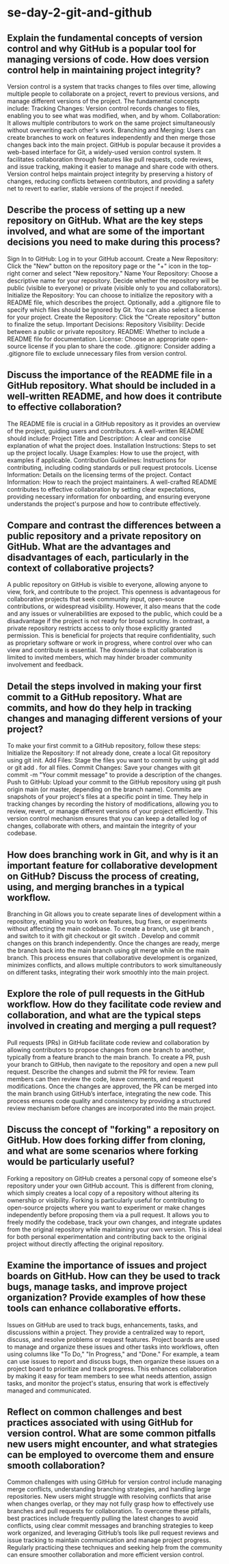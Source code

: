 # se-day-2-git-and-github
## Explain the fundamental concepts of version control and why GitHub is a popular tool for managing versions of code. How does version control help in maintaining project integrity?
Version control is a system that tracks changes to files over time, allowing multiple people to collaborate on a project, revert to previous versions, and manage different versions of the project. The fundamental concepts include:
Tracking Changes: Version control records changes to files, enabling you to see what was modified, when, and by whom.
Collaboration: It allows multiple contributors to work on the same project simultaneously without overwriting each other's work.
Branching and Merging: Users can create branches to work on features independently and then merge those changes back into the main project.
GitHub is popular because it provides a web-based interface for Git, a widely-used version control system. It facilitates collaboration through features like pull requests, code reviews, and issue tracking, making it easier to manage and share code with others.
Version control helps maintain project integrity by preserving a history of changes, reducing conflicts between contributors, and providing a safety net to revert to earlier, stable versions of the project if needed.

## Describe the process of setting up a new repository on GitHub. What are the key steps involved, and what are some of the important decisions you need to make during this process?
Sign In to GitHub: Log in to your GitHub account.
Create a New Repository:
Click the "New" button on the repository page or the "+" icon in the top-right corner and select "New repository."
Name Your Repository:
Choose a descriptive name for your repository.
Decide whether the repository will be public (visible to everyone) or private (visible only to you and collaborators).
Initialize the Repository:
You can choose to initialize the repository with a README file, which describes the project.
Optionally, add a .gitignore file to specify which files should be ignored by Git.
You can also select a license for your project.
Create the Repository:
Click the "Create repository" button to finalize the setup.
Important Decisions:
Repository Visibility: Decide between a public or private repository.
README: Whether to include a README file for documentation.
License: Choose an appropriate open-source license if you plan to share the code.
.gitignore: Consider adding a .gitignore file to exclude unnecessary files from version control.

## Discuss the importance of the README file in a GitHub repository. What should be included in a well-written README, and how does it contribute to effective collaboration?
The README file is crucial in a GitHub repository as it provides an overview of the project, guiding users and contributors. A well-written README should include:
Project Title and Description: A clear and concise explanation of what the project does.
Installation Instructions: Steps to set up the project locally.
Usage Examples: How to use the project, with examples if applicable.
Contribution Guidelines: Instructions for contributing, including coding standards or pull request protocols.
License Information: Details on the licensing terms of the project.
Contact Information: How to reach the project maintainers.
A well-crafted README contributes to effective collaboration by setting clear expectations, providing necessary information for onboarding, and ensuring everyone understands the project's purpose and how to contribute effectively.
## Compare and contrast the differences between a public repository and a private repository on GitHub. What are the advantages and disadvantages of each, particularly in the context of collaborative projects?
A public repository on GitHub is visible to everyone, allowing anyone to view, fork, and contribute to the project. This openness is advantageous for collaborative projects that seek community input, open-source contributions, or widespread visibility. However, it also means that the code and any issues or vulnerabilities are exposed to the public, which could be a disadvantage if the project is not ready for broad scrutiny.
In contrast, a private repository restricts access to only those explicitly granted permission. This is beneficial for projects that require confidentiality, such as proprietary software or work in progress, where control over who can view and contribute is essential. The downside is that collaboration is limited to invited members, which may hinder broader community involvement and feedback.
## Detail the steps involved in making your first commit to a GitHub repository. What are commits, and how do they help in tracking changes and managing different versions of your project?
To make your first commit to a GitHub repository, follow these steps:
Initialize the Repository: If not already done, create a local Git repository using git init.
Add Files: Stage the files you want to commit by using git add <filename> or git add . for all files.
Commit Changes: Save your changes with git commit -m "Your commit message" to provide a description of the changes.
Push to GitHub: Upload your commit to the GitHub repository using git push origin main (or master, depending on the branch name).
Commits are snapshots of your project's files at a specific point in time. They help in tracking changes by recording the history of modifications, allowing you to review, revert, or manage different versions of your project efficiently. This version control mechanism ensures that you can keep a detailed log of changes, collaborate with others, and maintain the integrity of your codebase.
## How does branching work in Git, and why is it an important feature for collaborative development on GitHub? Discuss the process of creating, using, and merging branches in a typical workflow.
Branching in Git allows you to create separate lines of development within a repository, enabling you to work on features, bug fixes, or experiments without affecting the main codebase. To create a branch, use git branch <branch-name>, and switch to it with git checkout <branch-name> or git switch <branch-name>. Develop and commit changes on this branch independently. Once the changes are ready, merge the branch back into the main branch using git merge <branch-name> while on the main branch. This process ensures that collaborative development is organized, minimizes conflicts, and allows multiple contributors to work simultaneously on different tasks, integrating their work smoothly into the main project.
## Explore the role of pull requests in the GitHub workflow. How do they facilitate code review and collaboration, and what are the typical steps involved in creating and merging a pull request?
Pull requests (PRs) in GitHub facilitate code review and collaboration by allowing contributors to propose changes from one branch to another, typically from a feature branch to the main branch. To create a PR, push your branch to GitHub, then navigate to the repository and open a new pull request. Describe the changes and submit the PR for review. Team members can then review the code, leave comments, and request modifications. Once the changes are approved, the PR can be merged into the main branch using GitHub’s interface, integrating the new code. This process ensures code quality and consistency by providing a structured review mechanism before changes are incorporated into the main project.
## Discuss the concept of "forking" a repository on GitHub. How does forking differ from cloning, and what are some scenarios where forking would be particularly useful?
Forking a repository on GitHub creates a personal copy of someone else's repository under your own GitHub account. This is different from cloning, which simply creates a local copy of a repository without altering its ownership or visibility. Forking is particularly useful for contributing to open-source projects where you want to experiment or make changes independently before proposing them via a pull request. It allows you to freely modify the codebase, track your own changes, and integrate updates from the original repository while maintaining your own version. This is ideal for both personal experimentation and contributing back to the original project without directly affecting the original repository.
## Examine the importance of issues and project boards on GitHub. How can they be used to track bugs, manage tasks, and improve project organization? Provide examples of how these tools can enhance collaborative efforts.
Issues on GitHub are used to track bugs, enhancements, tasks, and discussions within a project. They provide a centralized way to report, discuss, and resolve problems or request features. Project boards are used to manage and organize these issues and other tasks into workflows, often using columns like "To Do," "In Progress," and "Done." For example, a team can use issues to report and discuss bugs, then organize these issues on a project board to prioritize and track progress. This enhances collaboration by making it easy for team members to see what needs attention, assign tasks, and monitor the project's status, ensuring that work is effectively managed and communicated.
## Reflect on common challenges and best practices associated with using GitHub for version control. What are some common pitfalls new users might encounter, and what strategies can be employed to overcome them and ensure smooth collaboration?
Common challenges with using GitHub for version control include managing merge conflicts, understanding branching strategies, and handling large repositories. New users might struggle with resolving conflicts that arise when changes overlap, or they may not fully grasp how to effectively use branches and pull requests for collaboration. To overcome these pitfalls, best practices include frequently pulling the latest changes to avoid conflicts, using clear commit messages and branching strategies to keep work organized, and leveraging GitHub’s tools like pull request reviews and issue tracking to maintain communication and manage project progress. Regularly practicing these techniques and seeking help from the community can ensure smoother collaboration and more efficient version control.
